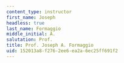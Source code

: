 ```yaml
---
content_type: instructor
first_name: Joseph
headless: true
last_name: Formaggio
middle_initial: A.
salutation: Prof.
title: Prof. Joseph A. Formaggio
uid: 152013a8-f276-2ee6-ea2a-6ec25ff691f2
---
```

